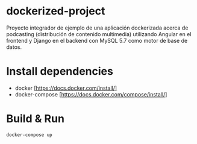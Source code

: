 # dockerized-project
Proyecto integrador de ejemplo de una aplicación dockerizada acerca de podcasting (distribución de contenido multimedia) utilizando Angular en el frontend y Django en el backend con MySQL 5.7 como motor de base de datos.

# Install dependencies
- docker [https://docs.docker.com/install/]
- docker-compose [https://docs.docker.com/compose/install/]

# Build & Run
    docker-compose up
